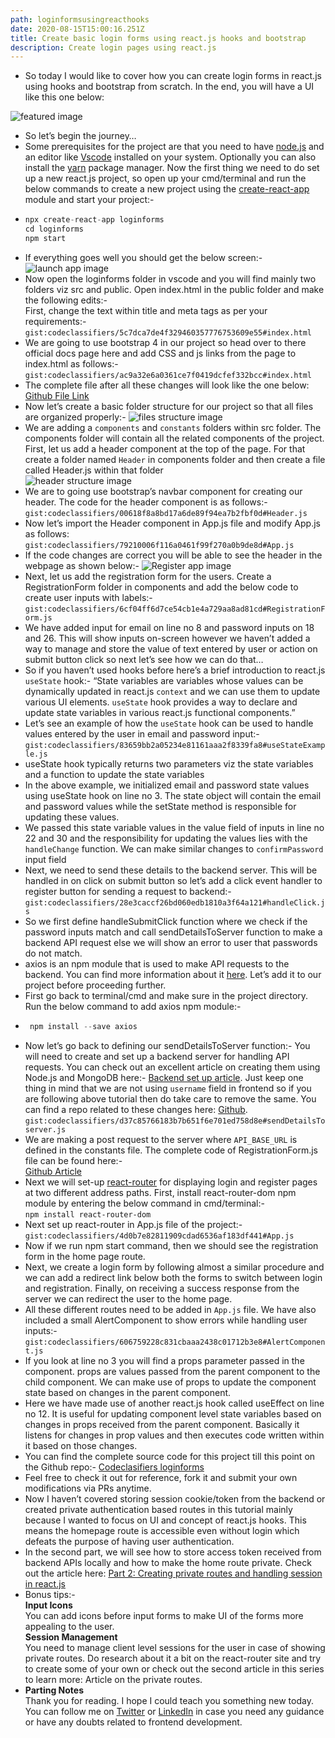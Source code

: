 ```yaml
---
path: loginformsusingreacthooks
date: 2020-08-15T15:00:16.251Z
title: Create basic login forms using react.js hooks and bootstrap
description: Create login pages using react.js
---
```

* So today I would like to cover how you can create login forms in react.js using hooks and bootstrap from scratch. In the end, you will have a UI like this one below:

![featured image](https://res.cloudinary.com/dk22rcdch/image/upload/v1597338639/Blogimages/1_screen3_pahzhf.png "Featured image")

* So let’s begin the journey…
* Some prerequisites for the project are that you need to have [node.js](https://nodejs.org/en/) and an editor like [Vscode](https://code.visualstudio.com/) installed on your system. Optionally you can also install the [yarn](https://classic.yarnpkg.com/en/docs/install) package manager. Now the first thing we need to do set up a new react.js project, so open up your cmd/terminal and run the below commands to create a new project using the [create-react-app](https://github.com/facebook/create-react-app) module and start your project:-
* ```javascript
  npx create-react-app loginforms
  cd loginforms
  npm start
  ```
* If everything goes well you should get the below screen:-
  ![launch app image](https://res.cloudinary.com/dk22rcdch/image/upload/v1597504249/Blogimages/1_fS_ANudeXp3j18tHYv3JdA_b2on9i.png "App Launch image")
* Now open the loginforms folder in vscode and you will find mainly two folders viz src and public. Open index.html in the public folder and make the following edits:-  
   First, change the text within title and meta tags as per your requirements:-
  `gist:codeclassifiers/5c7dca7de4f329460357776753609e55#index.html`
* We are going to use bootstrap 4 in our project so head over to there official docs page here and add CSS and js links from the page to index.html as follows:-
  `gist:codeclassifiers/ac9a32e6a0361ce7f0419dcfef332bcc#index.html`
* The complete file after all these changes will look like the one below:
  [Github File Link](https://github.com/codeclassifiers/loginforms/blob/master/public/index.html)
* Now let’s create a basic folder structure for our project so that all files are organized properly:-
  ![files structure image](https://res.cloudinary.com/dk22rcdch/image/upload/v1597504688/Blogimages/1_Wzx62ntOX7_75f58AA1Zgg_cfprvx.png "File Structure image")
* We are adding a `components` and `constants` folders within src folder. The components folder will contain all the related components of the project. First, let us add a header component at the top of the page.
    For that create a folder named `Header` in components folder and then create a file called Header.js within that folder  
  ![header structure image](https://res.cloudinary.com/dk22rcdch/image/upload/v1597504810/Blogimages/1_WxoZDD0zWDocRIvf-oCxug_aqdlhj.png "Header Structure image")
* We are to going use bootstrap’s navbar component for creating our header. The code for the header component is as follows:- 
  `gist:codeclassifiers/00618f8a8bd17a6de89f94ea7b2fbf0d#Header.js`
* Now let’s import the Header component in App.js file and modify App.js as follows:
    `gist:codeclassifiers/79210006f116a0461f99f270a0b9de8d#App.js`
* If the code changes are correct you will be able to see the header in the webpage as shown below:- 
  ![Register app image](https://res.cloudinary.com/dk22rcdch/image/upload/v1597505075/Blogimages/1_WezyWkBnv84UDfko3oo9aw_ekbd5l.png "Register App image")  
* Next, let us add the registration form for the users. Create a RegistrationForm folder in components and add the below code to create user inputs with labels:-
  `gist:codeclassifiers/6cf04ff6d7ce54cb1e4a729aa8ad81cd#RegistrationForm.js`
* We have added input for email on line no 8 and password inputs on 18 and 26. This will show inputs on-screen however we haven’t added a way to manage and store the value of text entered by user or action on submit button click so next let’s see how we can do that…
* So if you haven’t used hooks before here’s a brief introduction to react.js `useState` hook:-
  “State variables are variables whose values can be dynamically updated in react.js `context` and we can use them to update various UI elements. `useState` hook provides a way to declare and update state variables in various react.js functional components.”
* Let’s see an example of how the `useState` hook can be used to handle values entered by the user in email and password input:-
  `gist:codeclassifiers/83659bb2a05234e81161aaa2f8339fa8#useStateExample.js`
* useState hook typically returns two parameters viz the state variables and a function to update the state variables
* In the above example, we initialized email and password state values using useState hook on line no 3. The state object will contain the email and password values while the setState method is responsible for updating these values. 
* We passed this state variable values in the value field of inputs in line no 22 and 30 and the responsibility for updating the values lies with the `handleChange` function. We can make similar changes to `confirmPassword` input field
* Next, we need to send these details to the backend server. This will be handled in on click on submit button so let’s add a click event handler to register button for sending a request to backend:-
  `gist:codeclassifiers/28e3caccf26bd060edb1810a3f64a121#handleClick.js`  
* So we first define handleSubmitClick function where we check if the password inputs match and call sendDetailsToServer function to make a backend API request else we will show an error to user that passwords do not match.
* axios is an npm module that is used to make API requests to the backend. You can find more information about it [here](https://www.npmjs.com/package/axios). Let’s add it to our project before proceeding further. 
* First go back to terminal/cmd and make sure in the project directory. Run the below command to add axios npm module:-  
* ```javascript
   npm install --save axios
  ```
* Now let’s go back to defining our sendDetailsToServer function:-
    You will need to create and set up a backend server for handling API requests. You can check out an excellent article on creating them using Node.js and MongoDB here:- [Backend set up article](https://dev.to/dipakkr/implementing-authentication-in-nodejs-with-express-and-jwt-codelab-1-j5i). Just keep one thing in mind that we are not using `username` field in frontend so if you are following above tutorial then do take care to remove the same. You can find a repo related to these changes here: [Github](https://github.com/codeclassifiers/quiz-app-backend/blob/master/routes/users.js).
  `gist:codeclassifiers/d37c85766183b7b651f6e701ed758d8e#sendDetailsToserver.js`
* We are making a post request to the server where `API_BASE_URL` is defined in the constants file.
  The complete code of RegistrationForm.js file can be found here:-   
  [Github Article](https://github.com/codeclassifiers/loginforms/blob/master/src/components/RegistrationForm/RegistrationForm.js)
* Next we will set-up [react-router](https://reacttraining.com/react-router/web/guides/quick-start) for displaying login and register pages at two different address paths. First, install react-router-dom npm module by entering the below command in cmd/terminal:-  
  `npm install react-router-dom`
* Next set up react-router in App.js file of the project:-
  `gist:codeclassifiers/4d0b7e82811909cdad6536af183df441#App.js`
* Now if we run npm start command, then we should see the registration form in the home page route.
* Next, we create a login form by following almost a similar procedure and we can add a redirect link below both the forms to switch between login and registration. Finally, on receiving a success response from the server we can redirect the user to the home page.
* All these different routes need to be added in `App.js` file. We have also included a small AlertComponent to show errors while handling user inputs:-   
  `gist:codeclassifiers/606759228c831cbaaa2438c01712b3e8#AlertComponent.js`
* If you look at line no 3 you will find a props parameter passed in the component. props are values passed from the parent component to the child component. We can make use of props to update the component state based on changes in the parent component.
* Here we have made use of another react.js hook called useEffect on line no 12. It is useful for updating component level state variables based on changes in props received from the parent component. Basically it listens for changes in prop values and then executes code written within it based on those changes.
* You can find the complete source code for this project till this point on the Github repo:-
  [Codeclasifiers loginforms](https://github.com/codeclassifiers/loginforms/tree/develop-basic-code)  
* Feel free to check it out for reference, fork it and submit your own modifications via PRs anytime.
* Now I haven’t covered storing session cookie/token from the backend or created private authentication based routes in this tutorial mainly because I wanted to focus on UI and concept of react.js hooks. This means the homepage route is accessible even without login which defeats the purpose of having user authentication.
* In the second part, we will see how to store access token received from backend APIs locally and how to make the home route private. Check out the article here:
  [Part 2: Creating private routes and handling session in react.js](https://coderwhodreams.com/blog/creating-private-routes-and-handling-session-in-react-js/)
* Bonus tips:-  
  **Input Icons**  
  You can add icons before input forms to make UI of the forms more appealing to the user.  
  **Session Management**  
  You need to manage client level sessions for the user in case of showing private routes. Do research about it a bit on the react-router site and try to create some of your own or check out the second article in this series to learn more: Article on the private routes.  
* **Parting Notes**  
  Thank you for reading. I hope I could teach you something new today. You can follow me on [Twitter](https://twitter.com/saurabhnative) or [LinkedIn](https://www.linkedin.com/in/saurabh-mhatre/) in case you need any guidance or have any doubts related to frontend development.  
